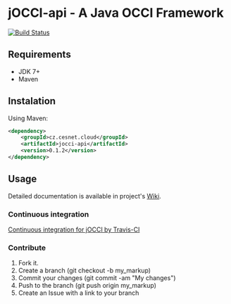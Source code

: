 jOCCI-api - A Java OCCI Framework
==================================

[![Build Status](https://secure.travis-ci.org/EGI-FCTF/jOCCI-api.png)](http://travis-ci.org/EGI-FCTF/jOCCI-api)

Requirements
------------
* JDK 7+
* Maven

Instalation
-----------
Using Maven:
```xml
<dependency>
    <groupId>cz.cesnet.cloud</groupId>
    <artifactId>jocci-api</artifactId>
    <version>0.1.2</version>
</dependency>
```

Usage
-----
Detailed documentation is available in project's [Wiki](https://github.com/EGI-FCTF/jOCCI-api/wiki).

### Continuous integration

[Continuous integration for jOCCI by Travis-CI](http://travis-ci.org/EGI-FCTF/jOCCI-api/)

### Contribute

1. Fork it.
2. Create a branch (git checkout -b my_markup)
3. Commit your changes (git commit -am "My changes")
4. Push to the branch (git push origin my_markup)
5. Create an Issue with a link to your branch
